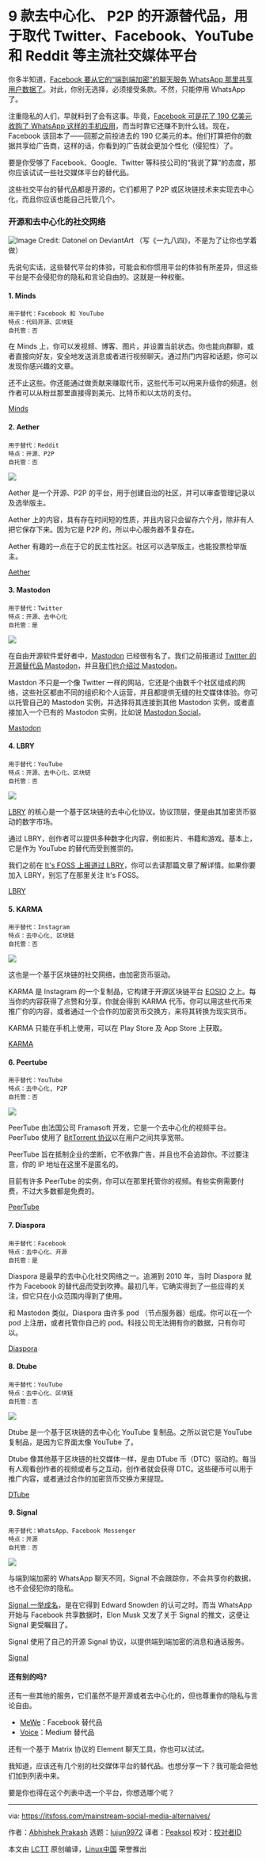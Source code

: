 [#]: collector: (lujun9972)
[#]: translator: (Peaksol)
[#]: reviewer: ( )
[#]: publisher: ( )
[#]: url: ( )
[#]: subject: (9 Decentralized, P2P and Open Source Alternatives to Mainstream Social Media Platforms Like Twitter, Facebook, YouTube and Reddit)
[#]: via: (https://itsfoss.com/mainstream-social-media-alternaives/)
[#]: author: (Abhishek Prakash https://itsfoss.com/author/abhishek/)

9 款去中心化、 P2P 的开源替代品，用于取代 Twitter、Facebook、YouTube 和 Reddit 等主流社交媒体平台
======

你多半知道，[Facebook 要从它的“端到端加密”的聊天服务 WhatsApp 那里共享用户数据了][1]。对此，你别无选择，必须接受条款。不然，只能停用 WhatsApp 了。

注重隐私的人们，早就料到了会有这事。毕竟，[Facebook 可是花了 190 亿美元收购了 WhatsApp 这样的手机应用][2]，而当时靠它还赚不到什么钱。现在，Facebook 该回本了——回那之前投进去的 190 亿美元的本。他们打算把你的数据共享给广告商，这样的话，你看到的广告就会更加个性化（侵犯性）了。

要是你受够了 Facebook、Google、Twitter 等科技公司的“我说了算”的态度，那你应该试试一些社交媒体平台的替代品。

这些社交平台的替代品都是开源的，它们都用了 P2P 或区块链技术来实现去中心化，而且你应该也能自己托管几个。

### 开源和去中心化的社交网络

![Image Credit: Datonel on DeviantArt][3]
（写《一九八四》，不是为了让你也学着做）

先说句实话，这些替代平台的体验，可能会和你惯用平台的体验有所差异，但这些平台是不会侵犯你的隐私和言论自由的。这就是一种权衡。

#### 1\. Minds
```
用于替代：Facebook 和 YouTube
特点：代码开源、区块链
自托管：否
```

在 Minds 上，你可以发视频、博客、图片，并设置当前状态。你也能向群聊，或者直接向好友，安全地发送消息或者进行视频聊天。通过热门内容和话题，你可以发现你感兴趣的文章。

还不止这些。你还能通过做贡献来赚取代币，这些代币可以用来升级你的频道。创作者可以从粉丝那里直接得到美元、比特币和以太坊的支付。

[Minds][4]

#### 2\. Aether
```
用于替代：Reddit
特点：开源、P2P
自托管：否
```

![][5]

Aether 是一个开源、P2P 的平台，用于创建自治的社区，并可以审查管理记录以及选举版主。

Aether 上的内容，具有存在时间短的性质，并且内容只会留存六个月，除非有人把它保存下来。因为它是 P2P 的，所以中心服务器不复存在。

Aether 有趣的一点在于它的民主性社区。社区可以选举版主，也能投票检举版主。

[Aether][6]

#### 3\. Mastodon
```
用于替代：Twitter
特点：开源、去中心化
自托管：是
```

![][7]

在自由开源软件爱好者中，[Mastodon][8] 已经很有名了。我们之前报道过 [Twitter 的开源替代品 Mastodon][9]，并且[我们也介绍过 Mastodon][10]。

Mastdon 不只是一个像 Twitter 一样的网站，它还是个由数千个社区组成的网络，这些社区都由不同的组织和个人运营，并且都提供无缝的社交媒体体验。你可以托管自己的 Mastodon 实例，并选择将其连接到其他 Mastodon 实例，或者直接加入一个已有的 Mastodon 实例，比如说 [Mastodon Social][11]。

[Mastodon][8]

#### 4\. LBRY
```
用于替代：YouTube
特点：开源、去中心化、区块链
自托管：否
```

![][12]

[LBRY][13] 的核心是一个基于区块链的去中心化协议。协议顶层，便是由其加密货币驱动的数字市场。

通过 LBRY，创作者可以提供多种数字化内容，例如影片、书籍和游戏。基本上，它是作为 YouTube 的替代而受到推崇的。

我们之前在 [It's FOSS 上报道过 LBRY][14]，你可以去读那篇文章了解详情。如果你要加入 LBRY，别忘了在那里关注 It's FOSS。

[LBRY][15]

#### 5\. KARMA
```
用于替代：Instagram
特点：去中心化, 区块链
自托管：否
```
![][16]

这也是一个基于区块链的社交网络，由加密货币驱动。

KARMA 是 Instagram 的一个复制品，它构建于开源区块链平台 [EOSIO][17] 之上。每当你的内容获得了点赞和分享，你就会得到 KARMA 代币。你可以用这些代币来推广你的内容，或者通过一个合作的加密货币交换方，来将其转换为现实货币。

KARMA 只能在手机上使用，可以在 Play Store 及 App Store 上获取。

[KARMA][18]

#### 6\. Peertube
```
用于替代：YouTube
特点：去中心化, P2P
自托管：否
```

![][19]

PeerTube 由法国公司 Framasoft 开发，它是一个去中心化的视频平台。PeerTube 使用了 [BitTorrent 协议][20]以在用户之间共享宽带。

PeerTube 旨在抵制企业的垄断，它不依靠广告，并且也不会追踪你。不过要注意，你的 IP 地址在这里不是匿名的。

目前有许多 PeerTube 的实例，你可以在那里托管你的视频。有些实例需要付费，不过大多数都是免费的。

[PeerTube][21]

#### 7\. Diaspora
```
用于替代：Facebook
特点：去中心化、开源
自托管：是
```

Diaspora 是最早的去中心化社交网络之一。追溯到 2010 年，当时 Diaspora 就作为 Facebook 的替代品而受到吹捧。最初几年，它确实得到了一些应得的关注，但它只在小众范围内得到了使用。

和 Mastodon 类似，Diaspora 由许多 pod （节点服务器）组成。你可以在一个 pod 上注册，或者托管你自己的 pod。科技公司无法拥有你的数据，只有你可以。

[Diaspora][22]

#### 8\. Dtube
```
用于替代：YouTube
特点：去中心化、区块链
自托管：否
```
![][23]

Dtube 是一个基于区块链的去中心化 YouTube 复制品。之所以说它是 YouTube 复制品，是因为它界面太像 YouTube 了。

Dtube 像其他基于区块链的社交媒体一样，是由 DTube 币（DTC）驱动的。每当有人观看创作者的视频或者与之互动，创作者就会获得 DTC。这些硬币可以用于推广内容，或者通过合作的加密货币交换方来提现。

[DTube][24]

#### 9\. Signal
```
用于替代：WhatsApp、Facebook Messenger
特点：开源
自托管：否
```

![][25]

与端到端加密的 WhatsApp 聊天不同，Signal 不会跟踪你，不会共享你的数据，也不会侵犯你的隐私。

[Signal 一举成名][26]，是在它得到 Edward Snowden 的认可之时。而当 WhatsApp 开始与 Facebook 共享数据时，Elon Musk 又发了关于 Signal 的推文，这便让 Signal 更受瞩目了。

Signal 使用了自己的开源 Signal 协议，以提供端到端加密的消息和通话服务。

[Signal][28]

#### 还有别的吗?

还有一些其他的服务，它们虽然不是开源或者去中心化的，但也尊重你的隐私与言论自由。

  * [MeWe][29]：Facebook 替代品
  * [Voice][30]：Medium 替代品



还有一个基于 Matrix 协议的 Element 聊天工具，你也可以试试。

我知道，应该还有几个别的社交媒体平台的替代品。也想分享一下？我可能会把他们加到列表中来。

要是你也得在这个列表中选一个平台，你想选哪个呢？

--------------------------------------------------------------------------------

via: https://itsfoss.com/mainstream-social-media-alternaives/

作者：[Abhishek Prakash][a]
选题：[lujun9972][b]
译者：[Peaksol](https://github.com/TravinDreek)
校对：[校对者ID](https://github.com/校对者ID)

本文由 [LCTT](https://github.com/LCTT/TranslateProject) 原创编译，[Linux中国](https://linux.cn/) 荣誉推出

[a]: https://itsfoss.com/author/abhishek/
[b]: https://github.com/lujun9972
[1]: https://arstechnica.com/tech-policy/2021/01/whatsapp-users-must-share-their-data-with-facebook-or-stop-using-the-app/
[2]: https://money.cnn.com/2014/02/19/technology/social/facebook-whatsapp/index.html
[3]: https://i1.wp.com/itsfoss.com/wp-content/uploads/2021/01/1984-quote.png?resize=800%2C450&ssl=1
[4]: https://www.minds.com/
[5]: https://i2.wp.com/itsfoss.com/wp-content/uploads/2021/01/aether-reddit-alternative.png?resize=800%2C600&ssl=1
[6]: https://getaether.net
[7]: https://i0.wp.com/itsfoss.com/wp-content/uploads/2021/01/mastodon.png?resize=800%2C623&ssl=1
[8]: https://joinmastodon.org/
[9]: https://itsfoss.com/mastodon-open-source-alternative-twitter/
[10]: https://mastodon.social/@itsfoss
[11]: https://mastodon.social
[12]: https://i0.wp.com/itsfoss.com/wp-content/uploads/2020/04/lbry-interface.jpg?resize=800%2C420&ssl=1
[13]: https://lbry.org
[14]: https://itsfoss.com/lbry/
[15]: https://lbry.tv/$/invite/@itsfoss:0
[16]: https://i1.wp.com/itsfoss.com/wp-content/uploads/2021/01/karma-app.jpg?resize=800%2C431&ssl=1
[17]: https://eos.io
[18]: https://karmaapp.io
[19]: https://i0.wp.com/itsfoss.com/wp-content/uploads/2021/01/peertube-federation-multiplicity.jpg?resize=600%2C341&ssl=1
[20]: https://www.slashroot.in/what-bittorrent-protocol-and-how-does-bittorrent-protocol-work
[21]: https://joinpeertube.org
[22]: https://diasporafoundation.org
[23]: https://i0.wp.com/itsfoss.com/wp-content/uploads/2021/01/dtube.jpg?resize=800%2C516&ssl=1
[24]: https://d.tube
[25]: https://i2.wp.com/itsfoss.com/wp-content/uploads/2019/12/signal-shot.jpg?resize=800%2C565&ssl=1
[26]: https://itsfoss.com/signal-messaging-app/
[27]: https://www.britannica.com/biography/Elon-Musk
[28]: https://www.signal.org
[29]: https://mewe.com
[30]: https://www.voice.com
